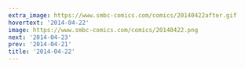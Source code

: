 ```yaml
---
extra_image: https://www.smbc-comics.com/comics/20140422after.gif
hovertext: '2014-04-22'
image: https://www.smbc-comics.com/comics/20140422.png
next: '2014-04-23'
prev: '2014-04-21'
title: '2014-04-22'
---
```

